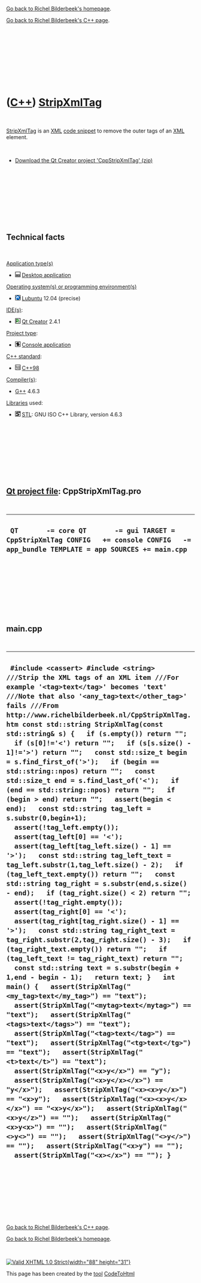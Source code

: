 [Go back to Richel Bilderbeek's homepage](index.htm).

[Go back to Richel Bilderbeek's C++ page](Cpp.htm).

 

 

 

 

 

([C++](Cpp.htm)) [StripXmlTag](CppStripXmlTag.htm)
==================================================

 

[StripXmlTag](CppStripXmlTag.htm) is an [XML](CppXml.htm) [code
snippet](CppCodeSnippets.htm) to remove the outer tags of an
[XML](CppXml.htm) element.

 

-   [Download the Qt Creator project
    'CppStripXmlTag' (zip)](CppStripXmlTag.zip)

 

 

 

 

 

Technical facts
---------------

 

[Application type(s)](CppApplication.htm)

-   ![Desktop](PicDesktop.png) [Desktop
    application](CppDesktopApplication.htm)

[Operating system(s) or programming environment(s)](CppOs.htm)

-   ![Lubuntu](PicLubuntu.png) [Lubuntu](CppLubuntu.htm) 12.04 (precise)

[IDE(s)](CppIde.htm):

-   ![Qt Creator](PicQtCreator.png) [Qt Creator](CppQtCreator.htm) 2.4.1

[Project type](CppQtProjectType.htm):

-   ![console](PicConsole.png) [Console
    application](CppConsoleApplication.htm)

[C++ standard](CppStandard.htm):

-   ![C++98](PicCpp98.png) [C++98](Cpp98.htm)

[Compiler(s)](CppCompiler.htm):

-   [G++](CppGpp.htm) 4.6.3

[Libraries](CppLibrary.htm) used:

-   ![STL](PicStl.png) [STL](CppStl.htm): GNU ISO C++ Library, version
    4.6.3

 

 

 

 

 

[Qt project file](CppQtProjectFile.htm): CppStripXmlTag.pro
-----------------------------------------------------------

 

  -------------------------------------------------------------------------------------------------------------------------------------------
  ` QT       -= core QT       -= gui TARGET = CppStripXmlTag CONFIG   += console CONFIG   -= app_bundle TEMPLATE = app SOURCES += main.cpp`
  -------------------------------------------------------------------------------------------------------------------------------------------

 

 

 

 

 

main.cpp
--------

 

  ----------------------------------------------------------------------------------------------------------------------------------------------------------------------------------------------------------------------------------------------------------------------------------------------------------------------------------------------------------------------------------------------------------------------------------------------------------------------------------------------------------------------------------------------------------------------------------------------------------------------------------------------------------------------------------------------------------------------------------------------------------------------------------------------------------------------------------------------------------------------------------------------------------------------------------------------------------------------------------------------------------------------------------------------------------------------------------------------------------------------------------------------------------------------------------------------------------------------------------------------------------------------------------------------------------------------------------------------------------------------------------------------------------------------------------------------------------------------------------------------------------------------------------------------------------------------------------------------------------------------------------------------------------------------------------------------------------------------------------------------------------------------------------------------------------------------------------------------------------------------------------------------------------------------------------------------------------------------------------------------------------------------------------------------------------------------------------------------------------------------------------------------------------------------------------------------------------------
  ` #include <cassert> #include <string>  ///Strip the XML tags of an XML item ///For example '<tag>text</tag>' becomes 'text' ///Note that also '<any_tag>text</other_tag>' fails ///From http://www.richelbilderbeek.nl/CppStripXmlTag.htm const std::string StripXmlTag(const std::string& s) {   if (s.empty()) return "";   if (s[0]!='<') return "";   if (s[s.size() - 1]!='>') return "";   const std::size_t begin = s.find_first_of('>');   if (begin == std::string::npos) return "";   const std::size_t end = s.find_last_of('<');   if (end == std::string::npos) return "";   if (begin > end) return "";   assert(begin < end);   const std::string tag_left = s.substr(0,begin+1);   assert(!tag_left.empty());   assert(tag_left[0] == '<');   assert(tag_left[tag_left.size() - 1] == '>');   const std::string tag_left_text = tag_left.substr(1,tag_left.size() - 2);   if (tag_left_text.empty()) return "";   const std::string tag_right = s.substr(end,s.size() - end);   if (tag_right.size() < 2) return "";   assert(!tag_right.empty());   assert(tag_right[0] == '<');   assert(tag_right[tag_right.size() - 1] == '>');   const std::string tag_right_text = tag_right.substr(2,tag_right.size() - 3);   if (tag_right_text.empty()) return "";   if (tag_left_text != tag_right_text) return "";   const std::string text = s.substr(begin + 1,end - begin - 1);   return text; }   int main() {   assert(StripXmlTag("<my_tag>text</my_tag>") == "text");   assert(StripXmlTag("<mytag>text</mytag>") == "text");   assert(StripXmlTag("<tags>text</tags>") == "text");   assert(StripXmlTag("<tag>text</tag>") == "text");   assert(StripXmlTag("<tg>text</tg>") == "text");   assert(StripXmlTag("<t>text</t>") == "text");   assert(StripXmlTag("<x>y</x>") == "y");   assert(StripXmlTag("<x>y</x></x>") == "y</x>");   assert(StripXmlTag("<x><x>y</x>") == "<x>y");   assert(StripXmlTag("<x><x>y</x></x>") == "<x>y</x>");   assert(StripXmlTag("<x>y</z>") == "");   assert(StripXmlTag("<x>y<x>") == "");   assert(StripXmlTag("<>y<>") == "");   assert(StripXmlTag("<>y</>") == "");   assert(StripXmlTag("<x>y") == "");   assert(StripXmlTag("<x></x>") == ""); }`
  ----------------------------------------------------------------------------------------------------------------------------------------------------------------------------------------------------------------------------------------------------------------------------------------------------------------------------------------------------------------------------------------------------------------------------------------------------------------------------------------------------------------------------------------------------------------------------------------------------------------------------------------------------------------------------------------------------------------------------------------------------------------------------------------------------------------------------------------------------------------------------------------------------------------------------------------------------------------------------------------------------------------------------------------------------------------------------------------------------------------------------------------------------------------------------------------------------------------------------------------------------------------------------------------------------------------------------------------------------------------------------------------------------------------------------------------------------------------------------------------------------------------------------------------------------------------------------------------------------------------------------------------------------------------------------------------------------------------------------------------------------------------------------------------------------------------------------------------------------------------------------------------------------------------------------------------------------------------------------------------------------------------------------------------------------------------------------------------------------------------------------------------------------------------------------------------------------------------

 

 

 

 

 

[Go back to Richel Bilderbeek's C++ page](Cpp.htm).

[Go back to Richel Bilderbeek's homepage](index.htm).

 

[![Valid XHTML 1.0 Strict](valid-xhtml10.png){width="88"
height="31"}](http://validator.w3.org/check?uri=referer)

This page has been created by the [tool](Tools.htm)
[CodeToHtml](ToolCodeToHtml.htm)
